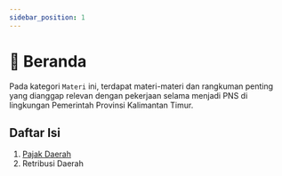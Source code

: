 ```yaml
---
sidebar_position: 1
---
```


# 📖 Beranda

Pada kategori ```Materi``` ini, terdapat materi-materi dan rangkuman penting yang dianggap relevan dengan pekerjaan selama menjadi PNS di lingkungan Pemerintah Provinsi Kalimantan Timur.

## Daftar Isi
1. [Pajak Daerah](/docs/pajak-daerah/pengertian)
2. Retribusi Daerah